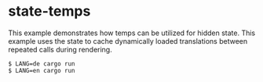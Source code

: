 # state-temps

This example demonstrates how temps can be utilized for hidden state.  This
example uses the state to cache dynamically loaded translations between
repeated calls during rendering.

```console
$ LANG=de cargo run
$ LANG=en cargo run
```
